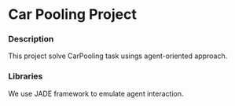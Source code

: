 # Car Pooling Project
### Description
This project solve CarPooling task usings agent-oriented approach.

### Libraries
We use JADE framework to emulate agent interaction.

